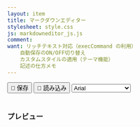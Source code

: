 ```yaml
---
layout: item
title: マークダウンエディター
stylesheet: style.css
js: markdowneditor_js.js
comment: 
want: リッチテキスト対応（execCommand の利用）
    自動保存のON/OFF切り替え
    カスタムスタイルの適用（テーマ機能）
    記述の仕方メモ
---
```

<script src="https://cdnjs.cloudflare.com/ajax/libs/marked/11.1.0/marked.min.js"></script>
<div class="editor-container">
    <div class="toolbar">
        <button id="save">💾 保存</button>
        <button id="load">📂 読み込み</button>
        <select id="fontSelect">
            <option value="Arial">Arial</option>
            <option value="Times New Roman">Times New Roman</option>
            <option value="Courier New">Courier New</option>
        </select>
    </div>
    <div id="editor" contenteditable="true" class="editor"></div>
    <h3>プレビュー</h3>
    <div id="preview" class="preview"></div>
</div>